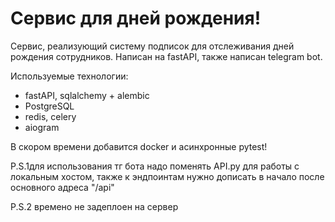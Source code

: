 # Сервис для дней рождения!
Сервис, реализующий систему подписок для отслеживания дней рождения сотрудников. Написан на fastAPI, также написан telegram bot.

Используемые технологии:
- fastAPI, sqlalchemy + alembic
- PostgreSQL
- redis, celery
- aiogram

В скором времени добавится docker и асинхронные pytest!

P.S.1для использования тг бота надо поменять API.py для работы с локальным хостом, также к эндпоинтам нужно дописать в начало после основного адреса "/api"

P.S.2 времено не задеплоен на сервер
